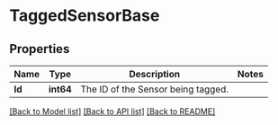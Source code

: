 # TaggedSensorBase

## Properties
Name | Type | Description | Notes
------------ | ------------- | ------------- | -------------
**Id** | **int64** | The ID of the Sensor being tagged. | 

[[Back to Model list]](../README.md#documentation-for-models) [[Back to API list]](../README.md#documentation-for-api-endpoints) [[Back to README]](../README.md)


